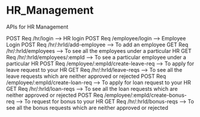 # HR_Management

APIs for HR Management

POST Req    /hr/login --> HR login
POST Req    /employee/login --> Employee Login
POST Req    /hr/:hrId/add-employee --> To add an employee
GET  Req    /hr/:hrId/employees --> To see all the employees under a particular HR
GET  Req    /hr/:hrId/employees/:empId --> To see a particular employee under a particular HR
POST Req    /employee/:empId/create-leave-req  --> To apply for leave request to your HR
GET  Req    /hr/:hrId/leave-reqs --> To see all the leave requests which are neither approved or rejected
POST Req    /employee/:empId/create-loan-req --> To apply for loan request to your HR
GET  Req    /hr/:hrId/loan-reqs --> To see all the loan requests which are neither approved or rejected
POST Req    /employee/:empId/create-bonus-req --> To request for bonus to your HR
GET  Req    /hr/:hrId/bonus-reqs --> To see all the bonus requests which are neither approved or rejected

